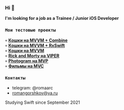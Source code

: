 ### Hi 👋 
**I'm looking for a job as a Trainee / Junior iOS Developer**

### `Мои тестовые проекты`
`+` **<a href="https://github.com/romaarc/CatsAPI_MVVM_Combine">Кошки на MVVM + Combine</a>**\
`+` **<a href="https://github.com/romaarc/CatsAPI_MVVM_RxSwift">Кошки на MVVM + RxSwift</a>**\
`+` **<a href="https://github.com/romaarc/CatsAPI_MVVM">Кошки на MVVM</a>**\
`+` **<a href="https://github.com/romaarc/TestTaskRickAndMorty">Rick and Morty на VIPER</a>**\
`+` **<a href="https://github.com/romaarc/Photogram ">Photogram на MVP</a>**\
`+` **<a href="https://github.com/romaarc/TestTaskMovies">Фильмы на MVC</a>**

### `Контакты`
- telegram: @romaarc
- romangorshkov@ya.ru

Studying Swift since September 2021
